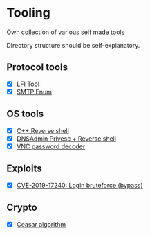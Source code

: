# Tooling

Own collection of various self made tools

Directory structure should be self-explanatory.

## Protocol tools

- [X] [LFI Tool](protocol/http/lfi.py)  
- [X] [SMTP Enum](protocol/smtp/smtp_enum.py)  

## OS tools

- [X] [C++ Reverse shell](windows/revShell/revShell.cpp)  
- [X] [DNSAdmin Privesc + Reverse shell](windows/dnsadmin_to_system_shell/DnsPlug.cpp)  
- [X] [VNC password decoder](windows/VNCHexDecoder/Program.cs)  

## Exploits

- [X] [CVE-2019-17240: Login bruteforce (bypass)](exploits/CVE-2019-17240/bluteforce.py)

## Crypto

- [X] [Ceasar algorithm](crypto/ceasar/ceasar.py)